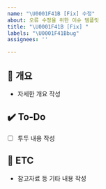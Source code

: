 ```yaml
---
name: "\U0001F41B [Fix] 수정"
about: 오류 수정을 위한 이슈 템플릿
title: "\U0001F41B [Fix] "
labels: "\U0001F41Bbug"
assignees: ''

---
```


## 📝 개요
- 자세한 개요 작성

## ✔️ To-Do
- [ ] 투두 내용 작성

## 👀 ETC
- 참고자료 등 기타 내용 작성